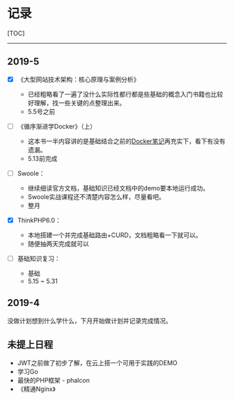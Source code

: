 # 记录



[TOC]



------



## 2019-5



- [x] 《大型网站技术架构：核心原理与案例分析》

    * 已经粗略看了一遍了没什么实际性都行都是些基础的概念入门书籍也比较好理解，找一些关键的点整理出来。
    * 5.5号之前

    

- [ ] 《循序渐进学Docker》（上）

    * 这本书一半内容讲的是基础结合之前的[Docker笔记](./其他/Docker笔记.md)再充实下，看下有没有遗漏。
    * 5.13前完成

    

- [ ] Swoole：

    * 继续细读官方文档，基础知识已经文档中的demo要本地运行成功。
    * Swoole实战课程还不清楚内容怎么样，尽量看吧。
    * 整月

    

- [x] ThinkPHP6.0：

    * 本地搭建一个并完成基础路由+CURD，文档粗略看一下就可以。
    * 随便抽两天完成就可以

    

- [ ] 基础知识复习：
    * 基础
    * 5.15 ~ 5.31







## 2019-4

没做计划想到什么学什么，下月开始做计划并记录完成情况。







## 未提上日程

* JWT之前做了初步了解，在云上搭一个可用于实践的DEMO
* 学习Go
* 最快的PHP框架  - phalcon
* 《精通Nginx》